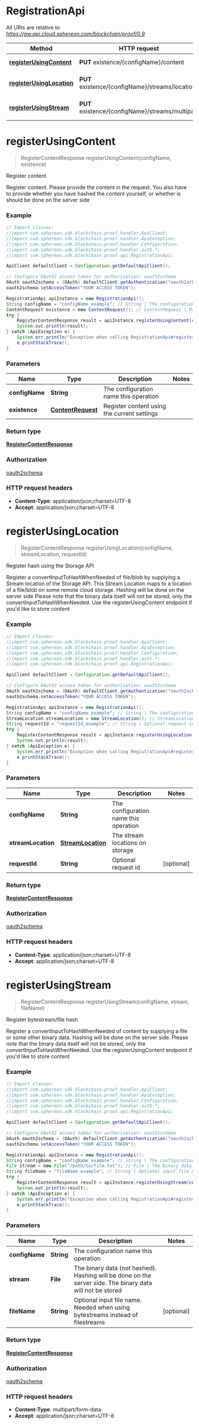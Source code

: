 # RegistrationApi

All URIs are relative to *https://gw.api.cloud.sphereon.com/blockchain/proof/0.9*

Method | HTTP request | Description
------------- | ------------- | -------------
[**registerUsingContent**](RegistrationApi.md#registerUsingContent) | **PUT** existence/{configName}/content | Register content
[**registerUsingLocation**](RegistrationApi.md#registerUsingLocation) | **PUT** existence/{configName}/streams/location | Register hash using the Storage API
[**registerUsingStream**](RegistrationApi.md#registerUsingStream) | **PUT** existence/{configName}/streams/multipart | Register bytestream/file hash


<a name="registerUsingContent"></a>
# **registerUsingContent**
> RegisterContentResponse registerUsingContent(configName, existence)

Register content

Register content. Please provide the content in the request. You also have to provide whether you have hashed the content yourself, or whether is should be done on the server side

### Example
```java
// Import classes:
//import com.sphereon.sdk.blockchain.proof.handler.ApiClient;
//import com.sphereon.sdk.blockchain.proof.handler.ApiException;
//import com.sphereon.sdk.blockchain.proof.handler.Configuration;
//import com.sphereon.sdk.blockchain.proof.handler.auth.*;
//import com.sphereon.sdk.blockchain.proof.api.RegistrationApi;

ApiClient defaultClient = Configuration.getDefaultApiClient();

// Configure OAuth2 access token for authorization: oauth2schema
OAuth oauth2schema = (OAuth) defaultClient.getAuthentication("oauth2schema");
oauth2schema.setAccessToken("YOUR ACCESS TOKEN");

RegistrationApi apiInstance = new RegistrationApi();
String configName = "configName_example"; // String | The configuration name this operation
ContentRequest existence = new ContentRequest(); // ContentRequest | Register content using the current settings
try {
    RegisterContentResponse result = apiInstance.registerUsingContent(configName, existence);
    System.out.println(result);
} catch (ApiException e) {
    System.err.println("Exception when calling RegistrationApi#registerUsingContent");
    e.printStackTrace();
}
```

### Parameters

Name | Type | Description  | Notes
------------- | ------------- | ------------- | -------------
 **configName** | **String**| The configuration name this operation |
 **existence** | [**ContentRequest**](ContentRequest.md)| Register content using the current settings |

### Return type

[**RegisterContentResponse**](RegisterContentResponse.md)

### Authorization

[oauth2schema](../README.md#oauth2schema)

### HTTP request headers

 - **Content-Type**: application/json;charset=UTF-8
 - **Accept**: application/json;charset=UTF-8

<a name="registerUsingLocation"></a>
# **registerUsingLocation**
> RegisterContentResponse registerUsingLocation(configName, streamLocation, requestId)

Register hash using the Storage API

Register a convertInputToHashWhenNeeded of file/blob by supplying a Stream location of the Storage API. This Stream Location maps to a location of a file/blob on some remote cloud storage. Hashing will be done on the server side Please note that the binary data itself will not be stored, only the convertInputToHashWhenNeeded. Use the registerUsingContent endpoint if you&#39;d like to store content

### Example
```java
// Import classes:
//import com.sphereon.sdk.blockchain.proof.handler.ApiClient;
//import com.sphereon.sdk.blockchain.proof.handler.ApiException;
//import com.sphereon.sdk.blockchain.proof.handler.Configuration;
//import com.sphereon.sdk.blockchain.proof.handler.auth.*;
//import com.sphereon.sdk.blockchain.proof.api.RegistrationApi;

ApiClient defaultClient = Configuration.getDefaultApiClient();

// Configure OAuth2 access token for authorization: oauth2schema
OAuth oauth2schema = (OAuth) defaultClient.getAuthentication("oauth2schema");
oauth2schema.setAccessToken("YOUR ACCESS TOKEN");

RegistrationApi apiInstance = new RegistrationApi();
String configName = "configName_example"; // String | The configuration name this operation
StreamLocation streamLocation = new StreamLocation(); // StreamLocation | The stream locations on storage
String requestId = "requestId_example"; // String | Optional request id
try {
    RegisterContentResponse result = apiInstance.registerUsingLocation(configName, streamLocation, requestId);
    System.out.println(result);
} catch (ApiException e) {
    System.err.println("Exception when calling RegistrationApi#registerUsingLocation");
    e.printStackTrace();
}
```

### Parameters

Name | Type | Description  | Notes
------------- | ------------- | ------------- | -------------
 **configName** | **String**| The configuration name this operation |
 **streamLocation** | [**StreamLocation**](StreamLocation.md)| The stream locations on storage |
 **requestId** | **String**| Optional request id | [optional]

### Return type

[**RegisterContentResponse**](RegisterContentResponse.md)

### Authorization

[oauth2schema](../README.md#oauth2schema)

### HTTP request headers

 - **Content-Type**: application/json;charset=UTF-8
 - **Accept**: application/json;charset=UTF-8

<a name="registerUsingStream"></a>
# **registerUsingStream**
> RegisterContentResponse registerUsingStream(configName, stream, fileName)

Register bytestream/file hash

Register a convertInputToHashWhenNeeded of content by supplying a file or some other binary data. Hashing will be done on the server side. Please note that the binary data itself will not be stored, only the convertInputToHashWhenNeeded. Use the registerUsingContent endpoint if you&#39;d like to store content

### Example
```java
// Import classes:
//import com.sphereon.sdk.blockchain.proof.handler.ApiClient;
//import com.sphereon.sdk.blockchain.proof.handler.ApiException;
//import com.sphereon.sdk.blockchain.proof.handler.Configuration;
//import com.sphereon.sdk.blockchain.proof.handler.auth.*;
//import com.sphereon.sdk.blockchain.proof.api.RegistrationApi;

ApiClient defaultClient = Configuration.getDefaultApiClient();

// Configure OAuth2 access token for authorization: oauth2schema
OAuth oauth2schema = (OAuth) defaultClient.getAuthentication("oauth2schema");
oauth2schema.setAccessToken("YOUR ACCESS TOKEN");

RegistrationApi apiInstance = new RegistrationApi();
String configName = "configName_example"; // String | The configuration name this operation
File stream = new File("/path/to/file.txt"); // File | The binary data (not hashed). Hashing will be done on the server side. The binary data will not be stored
String fileName = "fileName_example"; // String | Optional input file name. Needed when using bytestreams instead of filestreams
try {
    RegisterContentResponse result = apiInstance.registerUsingStream(configName, stream, fileName);
    System.out.println(result);
} catch (ApiException e) {
    System.err.println("Exception when calling RegistrationApi#registerUsingStream");
    e.printStackTrace();
}
```

### Parameters

Name | Type | Description  | Notes
------------- | ------------- | ------------- | -------------
 **configName** | **String**| The configuration name this operation |
 **stream** | **File**| The binary data (not hashed). Hashing will be done on the server side. The binary data will not be stored |
 **fileName** | **String**| Optional input file name. Needed when using bytestreams instead of filestreams | [optional]

### Return type

[**RegisterContentResponse**](RegisterContentResponse.md)

### Authorization

[oauth2schema](../README.md#oauth2schema)

### HTTP request headers

 - **Content-Type**: multipart/form-data
 - **Accept**: application/json;charset=UTF-8

